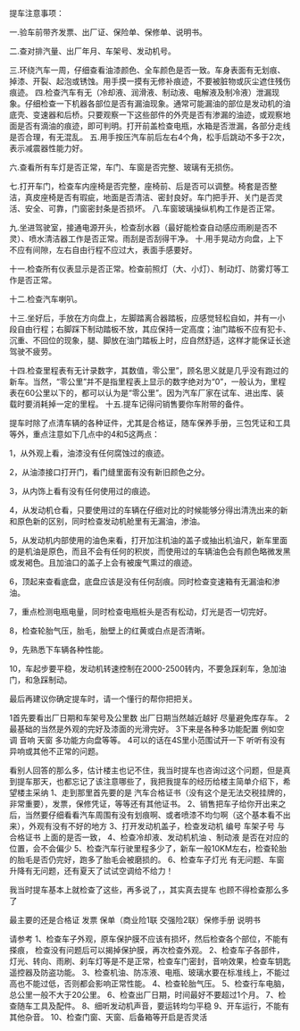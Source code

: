 提车注意事项：

一.验车前带齐发票、出厂证、保险单、保修单、说明书。

二.查对排汽量、出厂年月、车架号、发动机号。

三.环绕汽车一周，仔细查看油漆颜色、全车颜色是否一致。车身表面有无划痕、掉漆、开裂、起泡或锈蚀。用手摸一摸有无修补痕迹，不要被脏物或灰尘遮住残伤痕迹。
四.检查汽车有无（冷却液、润滑液、制动液、电解液及制冷液）泄漏现象。仔细检查一下机器各部位是否有漏油现象。通常可能漏油的部位是发动机的油底壳、变速器和后桥。只要观察一下这些部件的外壳是否有渗漏的油迹，或观察地面是否有滴油的痕迹，即可判明。打开前盖检查电瓶，水箱是否泄漏，各部分走线是否合理，有无混乱。
五.用手按压汽车前后左右4个角，松手后跳动不多于2次，表示减震器性能力好。

六.查看所有车灯是否正常，车门、车窗是否完整、玻璃有无损伤。

七.打开车门，检查车内座椅是否完整，座椅前、后是否可以调整。椅套是否整洁，真皮座椅是否有瑕疵，地面是否清洁、密封良好。车门把手开、关门是否灵活、安全、可靠，门窗密封条是否损坏。
八.车窗玻璃操纵机构工作是否正常。

九.坐进驾驶室，接通电源开头，检查刮水器（最好能检查自动感应雨刷是否不灵）、喷水清洁器工作是否正常。雨刮是否刮得干净。
十.用手晃动方向盘，上下不应有间隙，左右自由行程不应过大，表面手感要好。

十一.检查所有仪表显示是否正常。检查前照灯（大、小灯）、制动灯、防雾灯等工作是否正常。

十二.检查汽车喇叭。

十三.坐好后，手放在方向盘上，左脚踏离合器踏板，应感觉轻松自如，并有一小段自由行程；右脚踩下制动踏板不放，其应保持一定高度；油门踏板不应有犯卡、沉重、不回位的现象，腿、脚放在油门踏板上时，应自然舒适，这样才能保证长途驾驶不疲劳。

十四.检查里程表有无计录数字，其数值，零公里”，顾名思义就是几乎没有跑过的新车。当然，“零公里”并不是指里程表上显示的数字绝对为“0”，一般认为，里程表在60公里以下的，都可以认为是“零公里”。因为汽车厂家在试车、进出库、装载时要消耗掉一定的里程。
十五.提车记得问销售要你车附带的备件。



提车时除了点清车辆的各种证件，尤其是合格证，随车保养手册，三包凭证和工具等外，重点注意如下几点中的4和5这两点：

1，从外观上看，油漆没有任何腐蚀过的痕迹。

2，从油漆接口打开门，看门缝里面有没有新旧颜色之分。

3，从内饰上看有没有任何使用过的痕迹。

4，从发动机仓看，只要使用过的车辆在仔细对比的时候能够分得出清洗出来的新和原色新的区别，同时检查发动机舱里有无漏油，渗油。

5，从发动机内部使用的油色来看，打开加注机油的盖子或抽出机油尺，新车里面的是机油是原色，而且不会有任何的积炭，而使用过的车辆油色会有颜色略微发黑或发褐色。且加油口的盖子上会有被废气熏过的痕迹。

6，顶起来查看底盘，底盘应该是没有任何刮痕。同时检查变速箱有无漏油和渗油。

7，重点检测电瓶电量，同时检查电瓶桩头是否有松动，灯光是否一切完好。

8，检查轮胎气压，胎毛，胎壁上的红黄或白点是否清晰。

9，先熟悉下车辆各种性能。

10，车起步要平稳，发动机转速控制在2000-2500转内，不要急踩刹车，急加油门，和急踩制动。

最后再建议你确定提车时，请一个懂行的帮你把把关。



1首先要看出厂日期和车架号及公里数 出厂日期当然越近越好 尽量避免库存车。
2最基础的当然是外观的完好及漆面的光滑完好。
3下来是各种多功能配置 例如空调 音响 天窗 多功能方向盘等等。
4可以的话在4S里小范围试开一下 听听有没有异响或其他不正常的问题。





看别人回答的那么多，估计楼主也记不住，我当时提车也咨询过这个问题，但是真到提车那天，也都忘记了该注意哪些了，我把我提车的经历给楼主简单介绍下，希望楼主采纳 
1、走到那里首先要的是 汽车合格证书（没有这个是无法交税挂牌的，非常重要），发票，保修凭证，等等还有其他证书。 
2、销售把车子给你开出来之后，当然要仔细看看汽车周围有没有划痕啊、或者喷漆不均匀啊（这个基本看不出来），外观有没有不好的地方 
3、打开发动机盖子，检查发动机 编号 车架子号 与合格证书 上面的是否一致， 
4、检查冷却液、发动机机油 、制动液 是否在对应的位置，会不会偏少 
5、检查汽车行驶里程多少了，新车一般10KM左右，检查轮胎 的胎毛是否仍完好，跑多了胎毛会被磨损的。 
6、检查车子灯光 有无问题、车窗升降有无问题，还有夏天了试试空调给不给力！ 

我当时提车基本上就检查了这些，再多说了，，其实真去提车 也顾不得检查那么多了 



最主要的还是合格证 发票 保单（商业险1联 交强险2联）保修手册 说明书



请参考
1、检查车子外观，原车保护膜不应该有损坏，然后检查各个部位，不能有搽痕， 
检查没有问题后可以揭掉保护膜，再次检查外观。 
2、检查车子各部件，灯光、转向、雨刷、刹车灯等是不是正常，检查车门密封，音响效果，检查车钥匙遥控器及防盗功能。 
3、检查机油、防冻液、电瓶、玻璃水要在标准线上，不能过高也不能过低，否则都会影响正常性能。 
4、检查轮胎气压。 
5、检查行车电脑，总公里一般不大于20公里。 
6、检查出厂日期，时间最好不要超过1个月。 
7、检查随车工具及配件。 
8、细听发动机声音，要运转均匀平稳 
9、开车运行，不能有其他杂音。 
10、检查门窗、天窗、后备箱等开启是否灵活